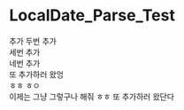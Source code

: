 # LocalDate_Parse_Test
추가 
두번 추가   
세번 추가   
네번 추가   
또 추가하러 왔엉   
ㅎㅎ ㅎㅇ   
이제는 그냥 그렇구나 해줘 ㅎㅎ
또 추가하러 왔단다
